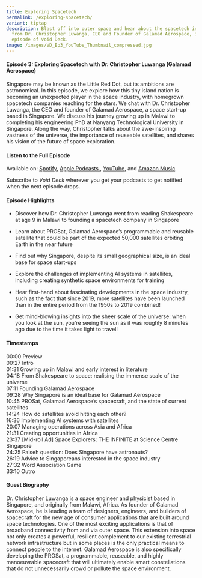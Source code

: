 ```yaml
---
title: Exploring Spacetech
permalink: /exploring-spacetech/
variant: tiptap
description: Blast off into outer space and hear about the spacetech industry
  from Dr. Christopher Luwanga, CEO and Founder of Galamad Aerospace, in this
  episode of Void Deck.
image: /images/VD_Ep3_YouTube_Thumbnail_compressed.jpg
---
```

<h4><strong>Episode 3: Exploring Spacetech with Dr. Christopher Luwanga (Galamad Aerospace)</strong></h4>
<p>Singapore may be known as the Little Red Dot, but its ambitions are astronomical.
In this episode, we explore how this tiny island nation is becoming an
unexpected player in the space industry, with homegrown spacetech companies
reaching for the stars. We chat with Dr. Christopher Luwanga, the CEO and
founder of Galamad Aerospace, a space start-up based in Singapore. We discuss
his journey growing up in Malawi to completing his engineering PhD at Nanyang
Technological University in Singapore. Along the way, Christopher talks
about the awe-inspiring vastness of the universe, the importance of reuseable
satellites, and shares his vision of the future of space exploration.&nbsp;</p>
<h4><strong>Listen to the Full Episode</strong></h4>
<p>Available on: <a href="https://bit.ly/voiddeckspotify" rel="noopener nofollow" target="_blank"><u>Spotify</u></a>,
<a href="https://bit.ly/voiddeckapplepodcasts" rel="noopener nofollow" target="_blank"><u>Apple Podcasts </u>
</a>, <a href="https://bit.ly/voiddeckyoutube" rel="noopener nofollow" target="_blank">YouTube</a>,
and <a href="https://bit.ly/voiddeckamazonmusic" rel="noopener nofollow" target="_blank"><u>Amazon Music</u></a>.</p>
<p>Subscribe to <em>Void Deck</em> wherever you get your podcasts to get notified
when the next episode drops.</p>
<h4><strong>Episode Highlights</strong></h4>
<ul data-tight="true" class="tight">
<li>
<p>Discover how Dr. Christopher Luwanga went from reading Shakespeare at
age 9 in Malawi to founding a spacetech company in Singapore</p>
</li>
<li>
<p>Learn about PROSat, Galamad Aerospace’s programmable and reusable satellite
that could be part of the expected 50,000 satellites orbiting Earth in
the near future</p>
</li>
<li>
<p>Find out why Singapore, despite its small geographical size, is an ideal
base for space start-ups</p>
</li>
<li>
<p>Explore the challenges of implementing AI systems in satellites, including
creating synthetic space environments for training</p>
</li>
<li>
<p>Hear first-hand about fascinating developments in the space industry,
such as the fact that since 2019, more satellites have been launched than
in the entire period from the 1950s to 2019 combined!</p>
</li>
<li>
<p>Get mind-blowing insights into the sheer scale of the universe: when you
look at the sun, you're seeing the sun as it was roughly 8 minutes ago
due to the time it takes light to travel!</p>
</li>
</ul>
<h4><strong>Timestamps</strong></h4>
<p>00:00 Preview
<br>00:27 Intro
<br>01:31 Growing up in Malawi and early interest in literature&nbsp;
<br>04:18 From Shakespeare to space: realising the immense scale of the universe
<br>07:11 Founding Galamad Aerospace
<br>09:28 Why Singapore is an ideal base for Galamad Aerospace
<br>10:45 PROSat, Galamad Aerospace’s spacecraft, and the state of current
satellites
<br>14:24 How do satellites avoid hitting each other?
<br>16:36 Implementing AI systems with satellites
<br>20:07 Managing operations across Asia and Africa
<br>21:31 Creating opportunities in Africa
<br>23:37 [Mid-roll Ad] Space Explorers: THE INFINITE at Science Centre Singapore
<br>24:25 Paiseh question: Does Singapore have astronauts?
<br>26:19 Advice to Singaporeans interested in the space industry&nbsp;
<br>27:32 Word Association Game
<br>33:10 Outro</p>
<h4><strong>Guest Biography</strong></h4>
<p>Dr. Christopher Luwanga is a space engineer and physicist based in Singapore,
and originally from Malawi, Africa. As founder of Galamad Aerospace, he
is leading a team of designers, engineers, and builders of spacecraft for
the new age of consumer applications that are built around space technologies.
One of the most exciting applications is that of broadband connectivity
from and via outer space. This extension into space not only creates a
powerful, resilient complement to our existing terrestrial network infrastructure
but in some places is the only practical means to connect people to the
internet. Galamad Aerospace is also specifically developing the PROSat,
a programmable, reuseable, and highly manoeuvrable spacecraft that will
ultimately enable smart constellations that do not unnecessarily crowd
or pollute the space environment.</p>
<p></p>